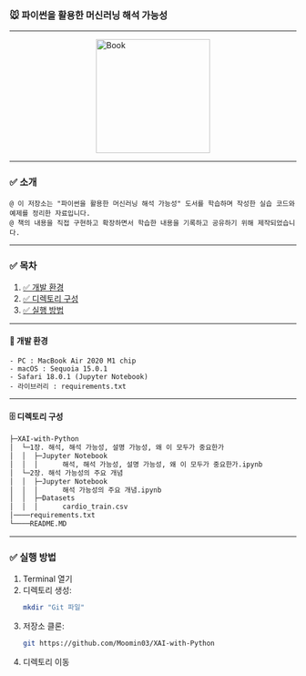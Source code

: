 ### 🐭 파이썬을 활용한 머신러닝 해석 가능성

---
<img src="https://contents.kyobobook.co.kr/sih/fit-in/458x0/pdt/9791161757605.jpg" alt="Book" style="width: 200px; display: block; margin-left: auto; margin-right: auto;">


---
### ✅ 소개
    @ 이 저장소는 "파이썬을 활용한 머신러닝 해석 가능성" 도서를 학습하며 작성한 실습 코드와 예제를 정리한 자료입니다.
    @ 책의 내용을 직접 구현하고 확장하면서 학습한 내용을 기록하고 공유하기 위해 제작되었습니다.


---
### ✅ 목차
1. [✅ 개발 환경](#개발-환경)
2. [✅ 디렉토리 구성](#디렉토리-구성)
3. [✅ 실행 방법](#실행-방법)


---
<a name="개발-환경"></a>
#### 🙈 개발 환경
	- PC : MacBook Air 2020 M1 chip
	- macOS : Sequoia 15.0.1
	- Safari 18.0.1 (Jupyter Notebook)
	- 라이브러리 : requirements.txt


---
<a name="디렉토리-구성"></a>
#### 🗄️ 디렉토리 구성
```sh
├─XAI-with-Python
│  └─1장. 해석, 해석 가능성, 설명 가능성, 왜 이 모두가 중요한가
│  │  ├─Jupyter Notebook
│  │  │      해석, 해석 가능성, 설명 가능성, 왜 이 모두가 중요한가.ipynb
│  └─2장. 해석 가능성의 주요 개념
│  │  ├─Jupyter Notebook
│  │  │      해석 가능성의 주요 개념.ipynb
│  │  ├─Datasets
│  │  │      cardio_train.csv
│────requirements.txt
└────README.MD
```

---
<a name="실행-방법"></a>
### ✅ 실행 방법
1. Terminal 열기
2. 디렉토리 생성:
    ```bash
    mkdir "Git 파일"
3. 저장소 클론:
    ```bash
    git https://github.com/Moomin03/XAI-with-Python
4. 디렉토리 이동
